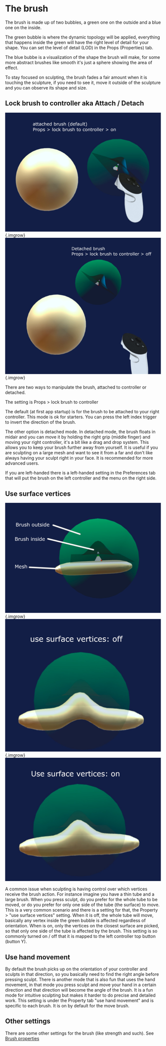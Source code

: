 # The brush

The brush is made up of two bubbles, a green one on the outside and a blue one on the inside.

The green bubble is where the dynamic topology will be applied, everything that happens inside the green will have the right level of detail for your shape. You can set the level of detail (LOD) in the Props (Properties) tab.

The blue bubbe is a visualization of the shape the brush will make, for some more abstract brushes like smooth it's just a sphere showing the area of effect.

To stay focused on sculpting, the brush fades a fair amount when it is touching the sculpture, if you need to see it, move it outside of the sculpture and you can observe its shape and size.

## Lock brush to controller aka Attach / Detach
![Locked](../img/lockon.png){.imgrow}
![Unlocked](../img/lockoff.png){.imgrow}

There are two ways to manipulate the brush, attached to controller or detached.

The setting is Props > lock brush to controller

The default (at first app startup) is for the brush to be attached to your right controller. This mode is ok for starters. You can press the left index trigger to invert the direction of the brush.

The other option is detached mode. In detached mode, the brush floats in midair and you can move it by holding the right grip (middle finger) and moving your right controller, it's a bit like a drag and drop system. This allows you to keep your brush further away from yourself. It is useful if you are sculpting on a large mesh and want to see it from a far and don't like always having your sculpt right in your face. It is recommended for more advanced users.

If you are left-handed there is a left-handed setting in the Preferences tab that will put the brush on the left controller and the menu on the right side.

## Use surface vertices

![Brush neutral](../img/brushNeutral.png){.imgrow}
![Surface verts off](../img/usesurfacevertsoff.png){.imgrow}
![Surface verts on](../img/usesurfacevertson.png)


A common issue when sculpting is having control over which vertices receive the brush action. For instance imagine you have a thin tube and a large brush. When you press sculpt, do you prefer for the whole tube to be moved, or do you prefer for only one side of the tube (the surface) to move. This is a very common scenario and there is a setting for that, the Property > "use surface vertices" setting. When it is off, the whole tube will move, basically any vertex inside the green bubble is affected regardless of orientation. When is on, only the vertices on the closest surface are picked, so that only one side of the tube is affected by the brush. This setting is so commonly turned on / off that it is mapped to the left controller top button (button Y).


## Use hand movement

By default the brush picks up on the orientation of your controller and sculpts in that direction, so you basically need to find the right angle before pressing sculpt. There is another mode that is also fun that uses the hand movement, in that mode you press sculpt and move your hand in a certain direction and that direction will become the angle of the brush. It is a fun mode for intuitive sculpting but makes it harder to do precise and detailed work. This setting is under the Property tab "use hand movement" and is specific to each brush. It is on by default for the move brush.

## Other settings

There are some other settings for the brush (like strength and such). See [Brush properties](../brushes/1_properties.md)
